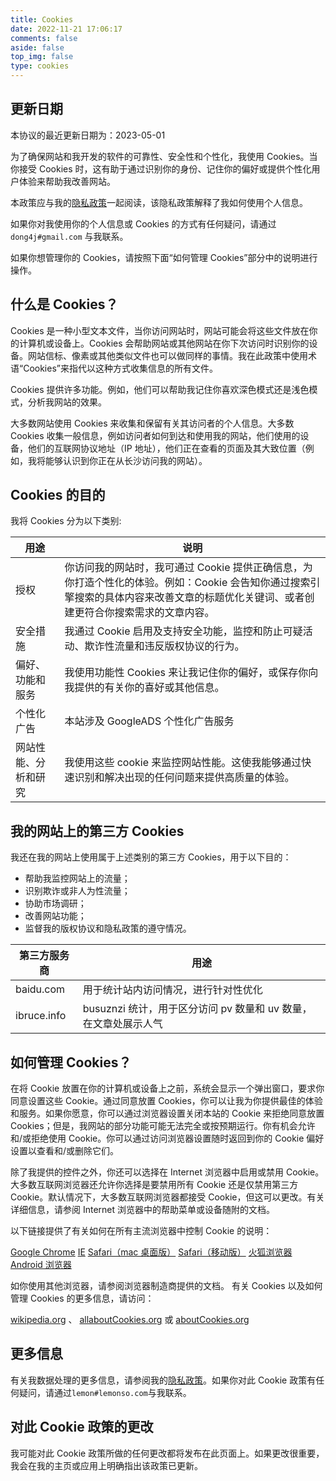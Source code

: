 ```yaml
---
title: Cookies
date: 2022-11-21 17:06:17
comments: false
aside: false
top_img: false
type: cookies
---
```


## 更新日期

本协议的最近更新日期为：2023-05-01

为了确保网站和我开发的软件的可靠性、安全性和个性化，我使用 Cookies。当你接受 Cookies 时，这有助于通过识别你的身份、记住你的偏好或提供个性化用户体验来帮助我改善网站。

本政策应与我的[隐私政策](/privacy/)一起阅读，该隐私政策解释了我如何使用个人信息。

如果你对我使用你的个人信息或 Cookies 的方式有任何疑问，请通过 `dong4j#gmail.com` 与我联系。

如果你想管理你的 Cookies，请按照下面“如何管理 Cookies”部分中的说明进行操作。

## 什么是 Cookies？

Cookies 是一种小型文本文件，当你访问网站时，网站可能会将这些文件放在你的计算机或设备上。Cookies 会帮助网站或其他网站在你下次访问时识别你的设备。网站信标、像素或其他类似文件也可以做同样的事情。我在此政策中使用术语“Cookies”来指代以这种方式收集信息的所有文件。

Cookies 提供许多功能。例如，他们可以帮助我记住你喜欢深色模式还是浅色模式，分析我网站的效果。

大多数网站使用 Cookies 来收集和保留有关其访问者的个人信息。大多数 Cookies 收集一般信息，例如访问者如何到达和使用我的网站，他们使用的设备，他们的互联网协议地址（IP 地址），他们正在查看的页面及其大致位置（例如，我将能够认识到你正在从长沙访问我的网站）。

## Cookies 的目的

我将 Cookies 分为以下类别:

| 用途                 | 说明                                                                                                                                                                                  |
| -------------------- | ------------------------------------------------------------------------------------------------------------------------------------------------------------------------------------- |
| 授权                 | 你访问我的网站时，我可通过 Cookie 提供正确信息，为你打造个性化的体验。例如：Cookie 会告知你通过搜索引擎搜索的具体内容来改善文章的标题优化关键词、或者创建更符合你搜索需求的文章内容。 |
| 安全措施             | 我通过 Cookie 启用及支持安全功能，监控和防止可疑活动、欺诈性流量和违反版权协议的行为。                                                                                                |
| 偏好、功能和服务     | 我使用功能性 Cookies 来让我记住你的偏好，或保存你向我提供的有关你的喜好或其他信息。                                                                                                   |
| 个性化广告           | 本站涉及 GoogleADS 个性化广告服务                                                                                                                                                     |
| 网站性能、分析和研究 | 我使用这些 cookie 来监控网站性能。这使我能够通过快速识别和解决出现的任何问题来提供高质量的体验。                                                                                      |

## 我的网站上的第三方 Cookies

我还在我的网站上使用属于上述类别的第三方 Cookies，用于以下目的：

- 帮助我监控网站上的流量；
- 识别欺诈或非人为性流量；
- 协助市场调研；
- 改善网站功能；
- 监督我的版权协议和隐私政策的遵守情况。

| 第三方服务商 | 用途                                                            |
| ------------ | --------------------------------------------------------------- |
| baidu.com    | 用于统计站内访问情况，进行针对性优化                            |
| ibruce.info  | busuznzi 统计，用于区分访问 pv 数量和 uv 数量，在文章处展示人气 |

## 如何管理 Cookies？

在将 Cookie 放置在你的计算机或设备上之前，系统会显示一个弹出窗口，要求你同意设置这些 Cookie。通过同意放置 Cookies，你可以让我为你提供最佳的体验和服务。如果你愿意，你可以通过浏览器设置关闭本站的 Cookie 来拒绝同意放置 Cookies；但是，我网站的部分功能可能无法完全或按预期运行。你有机会允许和/或拒绝使用 Cookie。你可以通过访问浏览器设置随时返回到你的 Cookie 偏好设置以查看和/或删除它们。

除了我提供的控件之外，你还可以选择在 Internet 浏览器中启用或禁用 Cookie。大多数互联网浏览器还允许你选择是要禁用所有 Cookie 还是仅禁用第三方 Cookie。默认情况下，大多数互联网浏览器都接受 Cookie，但这可以更改。有关详细信息，请参阅 Internet 浏览器中的帮助菜单或设备随附的文档。

以下链接提供了有关如何在所有主流浏览器中控制 Cookie 的说明：

[Google Chrome](https://support.google.com/chrome/answer/95647?hl=en)
[IE](https://support.microsoft.com/en-us/help/260971/description-of-cookies)
[Safari（mac 桌面版）](https://support.apple.com/guide/safari/manage-cookies-and-website-data-sfri11471/mac)
[Safari（移动版）](https://support.apple.com/en-us/HT201265)
[火狐浏览器](https://support.mozilla.org/en-US/kb/Cookies-information-websites-store-on-your-computer)
[Android 浏览器](http://support.google.com/ics/nexus/bin/answer.py?hl=en&answer=2425067)

如你使用其他浏览器，请参阅浏览器制造商提供的文档。
有关 Cookies 以及如何管理 Cookies 的更多信息，请访问：

[wikipedia.org](https://zh.wikipedia.org/wiki/Cookie) 、 [allaboutCookies.org](https://www.allaboutcookies.org/) 或 [aboutCookies.org](https://www.aboutcookies.org/)

## 更多信息

有关我数据处理的更多信息，请参阅我的[隐私政策](/privacy/)。如果你对此 Cookie 政策有任何疑问，请通过`lemon#lemonso.com`与我联系。

## 对此 Cookie 政策的更改

我可能对此 Cookie 政策所做的任何更改都将发布在此页面上。如果更改很重要，我会在我的主页或应用上明确指出该政策已更新。

